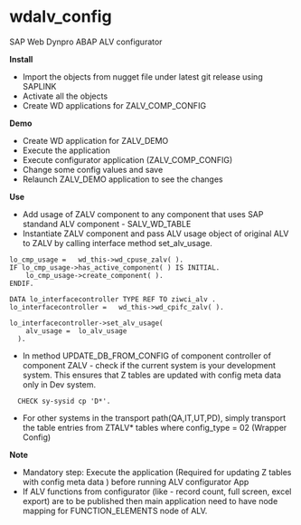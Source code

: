 # wdalv_config
SAP Web Dynpro ABAP ALV configurator


**Install**
* Import the objects from nugget file under latest git release using SAPLINK
* Activate all the objects
* Create WD applications for ZALV_COMP_CONFIG

**Demo**
* Create WD application for ZALV_DEMO
* Execute the application
* Execute configurator application (ZALV_COMP_CONFIG)
* Change some config values and save
* Relaunch ZALV_DEMO application to see the changes


**Use**
- Add usage of ZALV component to any component that uses SAP standand ALV component - SALV_WD_TABLE
- Instantiate ZALV component and pass ALV usage object of original ALV to ZALV by calling interface method set_alv_usage. 

```abap
lo_cmp_usage =   wd_this->wd_cpuse_zalv( ).
IF lo_cmp_usage->has_active_component( ) IS INITIAL.
    lo_cmp_usage->create_component( ).
ENDIF.

DATA lo_interfacecontroller TYPE REF TO ziwci_alv .
lo_interfacecontroller =   wd_this->wd_cpifc_zalv( ).

lo_interfacecontroller->set_alv_usage(
    alv_usage =  lo_alv_usage
  ).
```

- In method UPDATE_DB_FROM_CONFIG of component controller of component ZALV - check if the current system is your development system. This ensures that Z tables are updated with config meta data only in Dev system. 

```abap
  CHECK sy-sysid cp 'D*'.
```
- For other systems in the transport path(QA,IT,UT,PD), simply transport the table entries from ZTALV* tables where config_type = 02 (Wrapper Config)

**Note**
- Mandatory step: Execute the application (Required for updating Z tables with config meta data ) before running ALV configurator App
- If ALV functions from configurator (like - record count, full screen, excel export) are to be published then main application need to have node mapping for FUNCTION_ELEMENTS node of ALV. 

